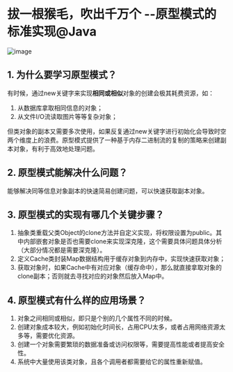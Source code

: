 # 拔一根猴毛，吹出千万个 --原型模式的标准实现@Java
![image](https://user-images.githubusercontent.com/64548919/130764537-2fe2e14f-b16d-4114-afde-495788cbaf74.png)

## 1. 为什么要学习原型模式？
有时候，通过new关键字来实现**相同或相似**对象的创建会极其耗费资源，如：     
1. 从数据库拿取相同信息的对象；     
2. 从文件I/O流读取图片等等复杂对象；   
     
但类对象的副本又需要多次使用，如果反复通过new关键字进行初始化会导致时空两个维度上的浪费。原型模式提供了一种基于内存二进制流的复制的策略来创建副本对象，有利于高效地处理问题。    
## 2. 原型模式能解决什么问题？
能够解决同等信息对象副本的快速简易创建问题，可以快速获取副本对象。     
## 3. 原型模式的实现有哪几个关键步骤？
1. 抽象类重载父类Object的clone方法并自定义实现，将权限设置为public。其中内部嵌套对象是否也需要clone来实现深克隆，这个需要具体问题具体分析（大部分情况都是需要深克隆）。       
2. 定义Cache类封装Map数据结构用于缓存对象到内存中，实现快速获取对象；    
3. 获取对象时，如果Cache中有对应对象（缓存命中），那么就直接拿取对象的clone副本；否则就去寻找对应的对象然后放入Map中。   

## 4. 原型模式有什么样的应用场景？
1. 对象之间相同或相似，即只是个别的几个属性不同的时候。    
2. 创建对象成本较大，例如初始化时间长，占用CPU太多，或者占用网络资源太多等，需要优化资源。     
3. 创建一个对象需要繁琐的数据准备或访问权限等，需要提高性能或者提高安全性。     
4. 系统中大量使用该类对象，且各个调用者都需要给它的属性重新赋值。     
